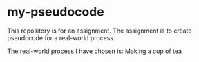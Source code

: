 # my-pseudocode

This repository is for an assignment. 
The assignment is to create pseudocode for a real-world process. 

The real-world process I have chosen is: Making a cup of tea

